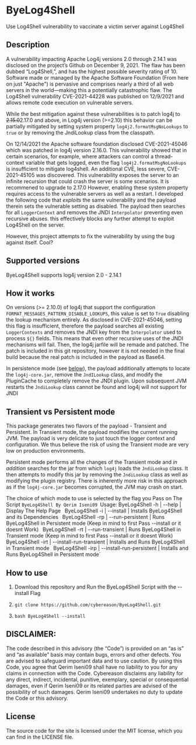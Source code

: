 # ByeLog4Shell
Use Log4Shell vulnerability to vaccinate a victim server against Log4Shell

## Description 

A vulnerability impacting Apache Log4j versions 2.0 through 2.14.1 was disclosed on the project’s Github on December 9, 2021. 
The flaw has been dubbed “Log4Shell,”, and has the highest possible severity rating of 10. Software made or
managed by the Apache Software Foundation (From here on just "Apache") is pervasive and comprises nearly a third of all
web servers in the world—making this a potentially catastrophic flaw.
The Log4Shell vulnerability CVE-2021-44228 was published on 12/9/2021 and allows remote code execution on vulnerable servers.


While the best mitigation against these vulnerabilities is to patch log4j to
~~2.15.0~~2.17.0 and above, in Log4j version (>=2.10) this behavior can be partially mitigated by
setting system property `log4j2.formatMsgNoLookups` to `true` or by removing
the JndiLookup class from the classpath. 

On 12/14/2021 the Apache software foundation disclosed CVE-2021-45046 which was patched in log4j version 2.16.0. This
vulnerability showed that in certain scenarios, for example, where attackers can control a thread-context variable that
gets logged, even the flag `log4j2.formatMsgNoLookups` is insufficient to mitigate log4shell. An
additional CVE, less severe, CVE-2021-45105 was discovered. This vulnerability exposes the server to
an infinite recursion that could crash the server is some scenarios. It is recommened to upgrade to
2.17.0
However, enabling these system property requires access to the vulnerable servers as well as a restart. 
I developed the following code that _exploits_ the same vulnerability and the payload therein
sets the vulnerable setting as disabled. The payload then searches
for all `LoggerContext` and removes the JNDI `Interpolator` preventing even recursive abuses. 
this effectively blocks any further attempt to exploit Log4Shell on the server. 

However, this project attempts to fix the vulnerability by using the bug against itself. Cool?

## Supported versions
ByeLog4Shell supports log4j version 2.0 - 2.14.1

## How it works
On versions (>= 2.10.0) of log4j that support the configuration `FORMAT_MESSAGES_PATTERN_DISABLE_LOOKUPS`, this value is
set to `True` disabling the lookup mechanism entirely. As disclosed in CVE-2021-45046, setting this flag is insufficient,
therefore the payload searches all existing `LoggerContexts` and removes the JNDI key from the `Interpolator` used to
process `${}` fields. This means that even other recursive uses of the JNDI mechanisms will fail.
Then, the log4j jarfile will be remade and patched. The patch is included in this
git repository, however it is not needed in the final build because the real patch
is included in the payload as Base64.

In persistence mode (see [below](#transient-vs-persistent-mode)), the payload additionally attempts to locate the `log4j-core.jar`,
remove the `JndILookup` class, and modify the PluginCache to completely remove the JNDI plugin. Upon subsequent JVM
restarts the `JndiLookup` class cannot be found and log4j will not support for JNDI

## Transient vs Persistent mode
This package generates two flavors of the payload - Transient and Persistent. 
In Transient mode, the payload modifies
the current running JVM. The payload is very delicate to just touch the logger context and configuration. We thus
believe the risk of using the Transient mode are very low on production environments.

Persistent mode performs all the changes of the Transient mode and *in addition* searches for the jar from which `log4j`
loads the `JndiLookup` class. It then attempts to modify this jar by removing the `JndiLookup` class as well as
modifying the plugin registry. There is inherently more risk in this approach as if the `log4j-core.jar` becomes
corrupted, the JVM may crash on start.

The choice of which mode to use is selected by the flag you Pass on The Script
`ByeLog4Shell By Qerim Iseni09
`Usage:  ByeLog4Shell -h | --help | Display The Help Page`
`       ByeLog4Shell -i | --install | Installs ByeLog4Shell and its Dependencies`
`       ByeLog4Shell -rp | --run-persistent | Runs ByeLog4Shell in Persistent mode (Keep in mind to first Pass --install or it doesnt Work)`
`       ByeLog4Shell -rt | --run-transient | Runs ByeLog4Shell in Transient mode (Keep in mind to first Pass --install or it doesnt Work)`
`       ByeLog4Shell -irt | --install-run-transient | Installs and Runs ByeLog4Shell in Transient mode`
`       ByeLog4Shell -irp | --install-run-persistent | Installs and Runs ByeLog4Shell in Persistent mode`

## How to use

1. Download this repository and Run the ByeLog4Shell Script with the --install Flag

2. `git clone https://github.com/cybereason/ByeLog4Shell.git`
  
3. `bash ByeLog4Shell --install`



## DISCLAIMER: 
The code described in this advisory (the “Code”) is provided on an “as is” and
“as available” basis may contain bugs, errors and other defects. You are
advised to safeguard important data and to use caution. By using this Code, you
agree that Qerim Iseni09 shall have no liability to you for any claims in
connection with the Code. Cybereason disclaims any liability for any direct,
indirect, incidental, punitive, exemplary, special or consequential damages,
even if Qerim Iseni09 or its related parties are advised of the possibility of
such damages. Qerim Iseni09 undertakes no duty to update the Code or this
advisory.

## License
The source code for the site is licensed under the MIT license, which you can find in the LICENSE file.

